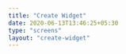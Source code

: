 ```yaml
---
title: "Create Widget"
date: 2020-06-13T13:46:25+05:30
type: "screens"
layout: "create-widget"
---
```

